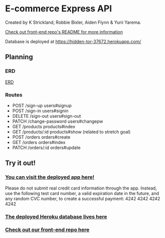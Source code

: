 # E-commerce Express API

Created by K Strickland, Robbie Bixler, Aiden Flynn & Yurii Yarema.

[Check out front-end repo's README for more information](https://github.com/team-kray/e-commerce-client)

Database is deployed at https://hidden-tor-37672.herokuapp.com/

## Planning

### ERD
[ERD](https://i.imgur.com/1JQanwT.png)

### Routes

- POST /sign-up users#signup
- POST /sign-in users#signin
- DELETE /sign-out users#sign-out
- PATCH /change-password users#changepw
- GET /products products#index
- GET /products/:id products#show (related to stretch goal)
- POST /orders orders#create
- GET /orders orders#index
- PATCH /orders/:id orders#update

## Try it out!

### [You can visit the deployed app here!](https://team-kray.github.io/e-commerce-client/)
Please do not submit real credit card information through the app. Instead, use the following test card number, a valid expiration date in the future, and any random CVC number, to create a successful payment: 4242 4242 4242 4242

### [The deployed Heroku database lives here](https://hidden-tor-37672.herokuapp.com/)

### [Check out our front-end repo here](https://github.com/team-kray/e-commerce-api)
